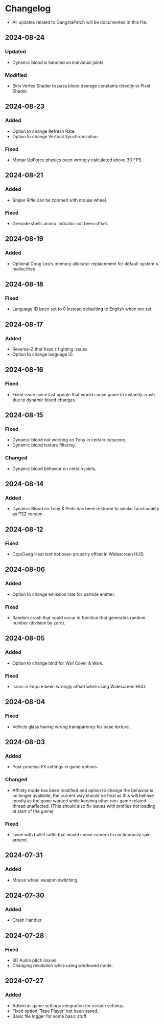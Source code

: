 # Changelog

- All updates related to GangstaPatch will be documented in this file.

## 2024-08-24
### Updated
- Dynamic blood is handled on individual joints.
### Modified
- Skin Vertex Shader to pass blood damage constants directly to Pixel Shader.

## 2024-08-23
### Added
- Option to change Refresh Rate.
- Option to change Vertical Synchronization.
### Fixed
- Mortar UpForce physics been wrongly calculated above 30 FPS. 

## 2024-08-21
### Added
- Sniper Rifle can be zoomed with mouse wheel.
### Fixed
- Grenade shells ammo indicator not been offset.

## 2024-08-19
### Added
- Optional Doug Lea's memory allocator replacement for default system's malloc/free.

## 2024-08-18
### Fixed
- Language ID been set to 0 instead defaulting to English when not set.

## 2024-08-17
### Added
- Reverse-Z that fixes z fighting issues.
- Option to change language ID.

## 2024-08-16
### Fixed
- Fixed issue since last update that would cause game to instantly crash due to dynamic blood changes.

## 2024-08-15
### Fixed
- Dynamic blood not working on Tony in certain cutscene.
- Dynamic blood texture filtering.
### Changed
- Dynamic blood behavior on certain joints.

## 2024-08-14
### Added
- Dynamic Blood on Tony & Peds has been restored to similar functionality as PS2 version.

## 2024-08-12
### Fixed
- Cop/Gang Heat text not been properly offset in Widescreen HUD.

## 2024-08-06
### Added
- Option to change emission rate for particle emitter.
### Fixed
- Random crash that could occur in function that generates random number (division by zero).

## 2024-08-05
### Added
- Option to change bind for Wall Cover & Walk.
### Fixed
- Icons in Empire been wrongly offset while using Widescreen HUD.

## 2024-08-04
### Fixed
- Vehicle glass having wrong transparency for base texture.

## 2024-08-03
### Added
- Post-process FX settings in game options.
### Changed
- Affinity mode has been modified and option to change the behavior is no longer available, the current way should be final as this will behave mostly as the game wanted while keeping other non-game related thread unaffected. (This should also fix issues with profiles not loading at start of the game)
### Fixed
- Issue with bullet rattle that would cause camera to continuously spin around.

## 2024-07-31
### Added
- Mouse wheel weapon switching.

## 2024-07-30
### Added
- Crash Handler.

## 2024-07-28
### Fixed
- 3D Audio pitch issues.
- Changing resolution while using windowed mode.

## 2024-07-27
### Added
- Added in-game settings integration for certain settings.
- Fixed option 'Tape Player' not been saved.
- Basic file logger for some basic stuff.